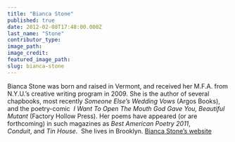 ```yaml
---
title: "Bianca Stone"
published: true
date: 2012-02-08T17:48:00.000Z
last_name: "Stone"
contributor_type:
image_path:
image_credit:
featured_image_path:
slug: bianca-stone
---
```


Bianca Stone was born and raised in Vermont, and received her M.F.A. from N.Y.U.’s creative writing program in 2009. She is the author of several chapbooks, most recently _Someone Else’s Wedding Vows_ (Argos Books), and the poetry-comic  _I Want To Open The Mouth God Gave You, Beautiful Mutant_ (Factory Hollow Press). Her poems have appeared (or are forthcoming) in such magazines as _Best American Poetry 2011_, _Conduit_, and _Tin House_.  She lives in Brooklyn. [Bianca Stone’s website](http://www.whoisthatsupposedtobe.blogspot.com)

